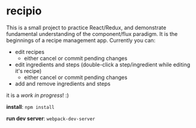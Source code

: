 # recipio

This is a small project to practice React/Redux, and demonstrate fundamental understanding of the component/flux paradigm. It is the beginnings of a recipe management app. Currently you can:

- edit recipes
  - either cancel or commit pending changes
- edit ingredients and steps (double-click a step/ingredient while editing it's recipe)
  - either cancel or commit pending changes
- add and remove ingredients and steps

it is a *work in progress*! :)

**install**: ```npm install```

**run dev server**: ```webpack-dev-server```
